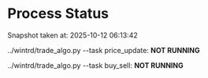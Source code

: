 # Process Status

Snapshot taken at: 2025-10-12 06:13:42

../wintrd/trade_algo.py --task price_update: **NOT RUNNING**

../wintrd/trade_algo.py --task buy_sell: **NOT RUNNING**

